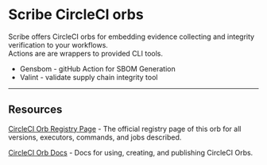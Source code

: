 # Scribe CircleCI orbs

<!---
[![CircleCI Build Status](https://circleci.com/gh/scribe-security/orbs.svg?style=shield "CircleCI Build Status")](https://circleci.com/gh/scribe-security/orbs) [![CircleCI Orb Version](https://badges.circleci.com/orbs/scribe-security/orbs.svg)](https://circleci.com/orbs/registry/orb/scribe-security/orbs) [![GitHub License](https://img.shields.io/badge/license-MIT-lightgrey.svg)](https://raw.githubusercontent.com/scribe-security/orbs/master/LICENSE) [![CircleCI Community](https://img.shields.io/badge/community-CircleCI%20Discuss-343434.svg)](https://discuss.circleci.com/c/ecosystem/orbs)

--->
Scribe offers CircleCI orbs for embedding evidence collecting and integrity verification to your workflows. \
Actions are are wrappers to provided CLI tools.
* Gensbom - gitHub Action for SBOM Generation 
* Valint - validate supply chain integrity tool

---

## Resources

[CircleCI Orb Registry Page](https://circleci.com/orbs/registry/orb/scribe-security/orbs) - The official registry page of this orb for all versions, executors, commands, and jobs described.

[CircleCI Orb Docs](https://circleci.com/docs/2.0/orb-intro/#section=configuration) - Docs for using, creating, and publishing CircleCI Orbs.
